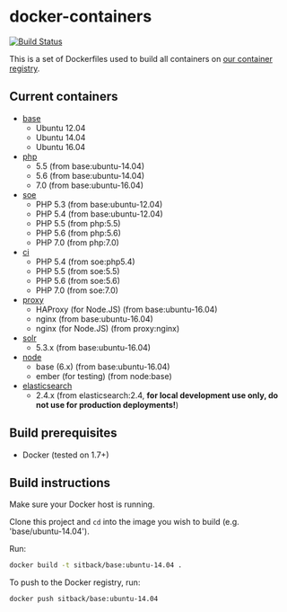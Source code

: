 # docker-containers
[![Build Status](https://img.shields.io/circleci/project/Sitback/docker-containers/master.svg)](https://circleci.com/gh/Sitback/docker-containers)

This is a set of Dockerfiles used to build all containers on [our container registry](https://registry.hub.docker.com/u/sitback/).

## Current containers

* [base](https://hub.docker.com/r/sitback/base/)
    * Ubuntu 12.04
    * Ubuntu 14.04
    * Ubuntu 16.04
* [php](https://hub.docker.com/r/sitback/php/)
    * 5.5 (from base:ubuntu-14.04)
    * 5.6 (from base:ubuntu-14.04)
    * 7.0 (from base:ubuntu-16.04)
* [soe](https://hub.docker.com/r/sitback/soe/)
    * PHP 5.3 (from base:ubuntu-12.04)
    * PHP 5.4 (from base:ubuntu-12.04)
    * PHP 5.5 (from php:5.5)
    * PHP 5.6 (from php:5.6)
    * PHP 7.0 (from php:7.0)
* [ci](https://hub.docker.com/r/sitback/ci/)
    * PHP 5.4 (from soe:php5.4)
    * PHP 5.5 (from soe:5.5)
    * PHP 5.6 (from soe:5.6)
    * PHP 7.0 (from soe:7.0)
* [proxy](https://hub.docker.com/r/sitback/proxy/)
    * HAProxy (for Node.JS) (from base:ubuntu-16.04)
    * nginx (from base:ubuntu-16.04)
    * nginx (for Node.JS) (from proxy:nginx)
* [solr](https://hub.docker.com/r/sitback/solr/)
    * 5.3.x (from base:ubuntu-16.04)
* [node](https://hub.docker.com/r/sitback/node/)
    * base (6.x) (from base:ubuntu-16.04)
    * ember (for testing) (from node:base)
* [elasticsearch](https://hub.docker.com/r/sitback/elasticsearch/)
    * 2.4.x (from elasticsearch:2.4, **for local development use only, do not use for production deployments!**)

## Build prerequisites
* Docker (tested on 1.7+)

## Build instructions
Make sure your Docker host is running.

Clone this project and `cd` into the image you wish to build (e.g. 'base/ubuntu-14.04').

Run:

```bash
docker build -t sitback/base:ubuntu-14.04 .
```

To push to the Docker registry, run:

```bash
docker push sitback/base:ubuntu-14.04
```
